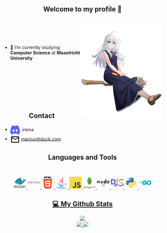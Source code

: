 <h2 align="center"> Welcome to my profile 👋 </h2>
<br>

<img align='right' src="https://raw.githubusercontent.com/macluxHD/macluxHD/main/assets/chara-a.png" height="300">
<br>
<br>
<br>


- 🔭 I’m currently studying **Computer Science** at **Maastricht University** 

<br>
<br>
<br>
<br>
<br>
<br>
<br>

<h2 align="center">Contact</h2>

- <img src="https://raw.githubusercontent.com/macluxHD/macluxHD/main/assets/discord-mark-blue.svg" align="center" width="30" height="30"> .ireina
- <img src="https://raw.githubusercontent.com/macluxHD/macluxHD/main/assets/mail-md.svg" align="center" width="30" height="30"> maclux@duck.com

<h2 align="center">Languages and Tools</h2>
    <br>
    <p align="center"> 
        <a href="https://www.docker.com/" target="_blank" rel="noreferrer">
            <img src="https://raw.githubusercontent.com/devicons/devicon/master/icons/docker/docker-original-wordmark.svg" alt="docker" width="40" height="40"/> 
        </a>
        <a href="https://expressjs.com" target="_blank" rel="noreferrer">
            <img src="https://raw.githubusercontent.com/devicons/devicon/master/icons/express/express-original-wordmark.svg" alt="express" width="40" height="40"/>
        </a>
        <a href="https://www.w3.org/html/" target="_blank" rel="noreferrer">
            <img src="https://raw.githubusercontent.com/devicons/devicon/master/icons/html5/html5-original-wordmark.svg" alt="html5" width="40" height="40"/>
        </a>
        <a href="https://www.java.com" target="_blank" rel="noreferrer">
            <img src="https://raw.githubusercontent.com/devicons/devicon/master/icons/java/java-original.svg" alt="java" width="40" height="40"/>
        </a>
        <a href="https://www.javascript.com" target="_blank" rel="noreferrer">
            <img src="https://raw.githubusercontent.com/devicons/devicon/master/icons/javascript/javascript-original.svg" alt="javascript" width="40" height="40"/>
        </a>
        <a href="https://www.mongodb.com/" target="_blank" rel="noreferrer">
            <img src="https://raw.githubusercontent.com/devicons/devicon/master/icons/mongodb/mongodb-original-wordmark.svg" alt="mongodb" width="40" height="40"/>
        </a>
        <a href="https://nodejs.org" target="_blank" rel="noreferrer">
            <img src="https://raw.githubusercontent.com/devicons/devicon/master/icons/nodejs/nodejs-original-wordmark.svg" alt="nodejs" width="40" height="40"/>
        </a>
        <a href="https://discord.js.org/" target="_blank" rel="noreferrer">
            <img src="https://raw.githubusercontent.com/devicons/devicon/master/icons/discordjs/discordjs-original.svg" alt="python" width="40" height="40"/>
        </a>
        <a href="https://www.python.org" target="_blank" rel="noreferrer">
            <img src="https://raw.githubusercontent.com/devicons/devicon/master/icons/python/python-original.svg" alt="python" width="40" height="40"/>
        </a>
        <a href="https://go.dev/" target="_blank" rel="noreferrer">
            <img src="https://raw.githubusercontent.com/devicons/devicon/refs/heads/master/icons/go/go-original-wordmark.svg" alt="go" width="40" height="40"/>
</p>

<h2 align="center"> 💻 My Github Stats </h2>
<div align="center">
    <img src="http://github-profile-summary-cards.vercel.app/api/cards/profile-details?username=macluxHD&theme=2077"/>
    <br>
    <img src="http://github-profile-summary-cards.vercel.app/api/cards/most-commit-language?username=macluxHD&theme=2077"/>
    <img src="http://github-profile-summary-cards.vercel.app/api/cards/stats?username=macluxHD&theme=2077" />
</div>   

